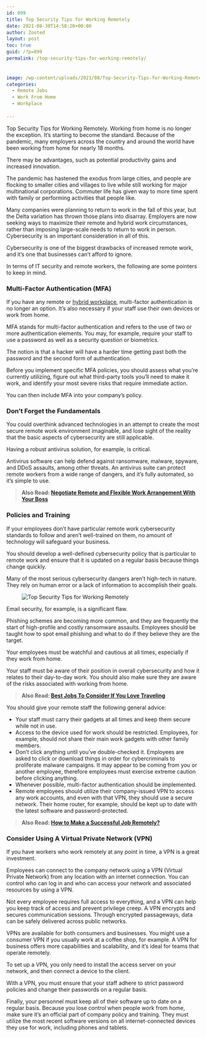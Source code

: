 ```yaml
---
id: 899
title: Top Security Tips for Working Remotely
date: 2021-08-30T14:58:20+00:00
author: Zooted
layout: post
toc: true
guid: /?p=899
permalink: /top-security-tips-for-working-remotely/


image: /wp-content/uploads/2021/08/Top-Security-Tips-for-Working-Remotely.jpg
categories:
  - Remote Jobs
  - Work From Home
  - Workplace

---
```

Top Security Tips for Working Remotely. Working from home is no longer the exception. It&#8217;s starting to become the standard. Because of the pandemic, many employers across the country and around the world have been working from home for nearly 18 months.

There may be advantages, such as potential productivity gains and increased innovation.

The pandemic has hastened the exodus from large cities, and people are flocking to smaller cities and villages to live while still working for major multinational corporations. Commuter life has given way to more time spent with family or performing activities that people like.

Many companies were planning to return to work in the fall of this year, but the Delta variation has thrown those plans into disarray. Employers are now seeking ways to maximize their remote and hybrid work circumstances, rather than imposing large-scale needs to return to work in person. Cybersecurity is an important consideration in all of this.

Cybersecurity is one of the biggest drawbacks of increased remote work, and it&#8217;s one that businesses can&#8217;t afford to ignore.

In terms of IT security and remote workers, the following are some pointers to keep in mind.

### **Multi-Factor Authentication (MFA)**

If you have any remote or [hybrid workplace](/things-you-need-to-know-about-hybrid-workplace/), multi-factor authentication is no longer an option. It&#8217;s also necessary if your staff use their own devices or work from home.

MFA stands for multi-factor authentication and refers to the use of two or more authentication elements. You may, for example, require your staff to use a password as well as a security question or biometrics.

The notion is that a hacker will have a harder time getting past both the password and the second form of authentication.

Before you implement specific MFA policies, you should assess what you&#8217;re currently utilizing, figure out what third-party tools you&#8217;ll need to make it work, and identify your most severe risks that require immediate action.

You can then include MFA into your company&#8217;s policy.

### **Don&#8217;t Forget the Fundamentals**

You could overthink advanced technologies in an attempt to create the most secure remote work environment imaginable, and lose sight of the reality that the basic aspects of cybersecurity are still applicable.

Having a robust antivirus solution, for example, is critical.

Antivirus software can help defend against ransomware, malware, spyware, and DDoS assaults, among other threats. An antivirus suite can protect remote workers from a wide range of dangers, and it&#8217;s fully automated, so it&#8217;s simple to use.

<blockquote class="wp-block-quote">
  <p>
    <strong>Also Read: <a href="/negotiate-remote-and-flexible-work-arrangement-with-your-boss/">Negotiate Remote and Flexible Work Arrangement With Your Boss</a></strong>
  </p>
</blockquote>

### **Policies and Training**

If your employees don&#8217;t have particular remote work cybersecurity standards to follow and aren&#8217;t well-trained on them, no amount of technology will safeguard your business.

You should develop a well-defined cybersecurity policy that is particular to remote work and ensure that it is updated on a regular basis because things change quickly.

Many of the most serious cybersecurity dangers aren&#8217;t high-tech in nature. They rely on human error or a lack of information to accomplish their goals.



<div class="wp-block-image">
  <figure class="aligncenter size-large"><img loading="lazy" width="600" height="400" src="/wp-content/uploads/2021/08/Security-Tips-for-Working-Remotely.jpg" alt="Top Security Tips for Working Remotely" class="wp-image-900" srcset="/wp-content/uploads/2021/08/Security-Tips-for-Working-Remotely.jpg 600w, /wp-content/uploads/2021/08/Security-Tips-for-Working-Remotely-300x200.jpg 300w" sizes="(max-width: 600px) 100vw, 600px" /></figure>
</div>



Email security, for example, is a significant flaw.

Phishing schemes are becoming more common, and they are frequently the start of high-profile and costly ransomware assaults. Employees should be taught how to spot email phishing and what to do if they believe they are the target.

Your employees must be watchful and cautious at all times, especially if they work from home.

Your staff must be aware of their position in overall cybersecurity and how it relates to their day-to-day work. You should also make sure they are aware of the risks associated with working from home.

<blockquote class="wp-block-quote">
  <p>
    <strong>Also Read: <a href="/best-jobs-to-consider-if-you-love-traveling/">Best Jobs To Consider If You Love Traveling</a></strong>
  </p>
</blockquote>

You should give your remote staff the following general advice:

  * Your staff must carry their gadgets at all times and keep them secure while not in use.
  * Access to the device used for work should be restricted. Employees, for example, should not share their main work gadgets with other family members.
  * Don&#8217;t click anything until you&#8217;ve double-checked it. Employees are asked to click or download things in order for cybercriminals to proliferate malware campaigns. It may appear to be coming from you or another employee, therefore employees must exercise extreme caution before clicking anything.
  * Whenever possible, multi-factor authentication should be implemented.
  * Remote employees should utilize their company-issued VPN to access any work accounts, and even with that VPN, they should use a secure network. Their home router, for example, should be kept up to date with the latest software and password-protected.

<blockquote class="wp-block-quote">
  <p>
    <strong>Also Read: <a href="/how-to-make-a-successful-job-remotely/">How to Make a Successful Job Remotely?</a></strong>
  </p>
</blockquote>

### **Consider Using A Virtual Private Network (VPN)**

If you have workers who work remotely at any point in time, a VPN is a great investment.

Employees can connect to the company network using a VPN (Virtual Private Network) from any location with an internet connection. You can control who can log in and who can access your network and associated resources by using a VPN.

Not every employee requires full access to everything, and a VPN can help you keep track of access and prevent privilege creep. A VPN encrypts and secures communication sessions. Through encrypted passageways, data can be safely delivered across public networks.

VPNs are available for both consumers and businesses. You might use a consumer VPN if you usually work at a coffee shop, for example. A VPN for business offers more capabilities and scalability, and it&#8217;s ideal for teams that operate remotely.

To set up a VPN, you only need to install the access server on your network, and then connect a device to the client.

With a VPN, you must ensure that your staff adhere to strict password policies and change their passwords on a regular basis.

Finally, your personnel must keep all of their software up to date on a regular basis. Because you lose control when people work from home, make sure it&#8217;s an official part of company policy and training. They must utilize the most recent software versions on all internet-connected devices they use for work, including phones and tablets.

